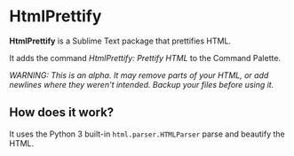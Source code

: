 HtmlPrettify
===========
**HtmlPrettify** is a Sublime Text package that prettifies HTML.

It adds the command _HtmlPrettify: Prettify HTML_ to the Command Palette.


_WARNING: This is an alpha. It may remove parts of your HTML,
or add newlines where they weren't intended. Backup your files before using it._


How does it work?
-----------------
It uses the Python 3 built-in `html.parser.HTMLParser` parse and beautify the HTML.
